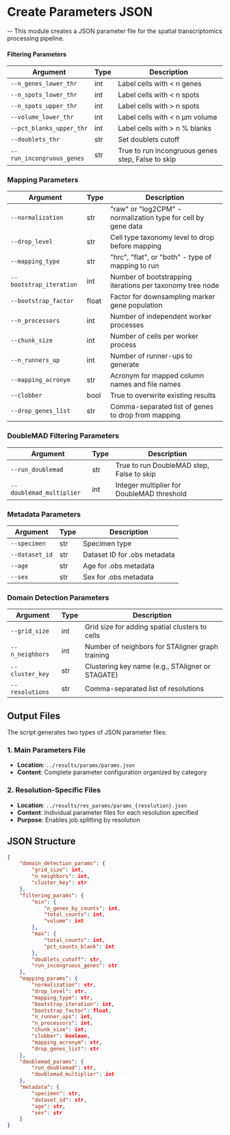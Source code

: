 # Create Parameters JSON
--
This module creates a JSON parameter file for the spatial transcriptomics processing pipeline. 

#### Filtering Parameters

| Argument | Type | Description |
|----------|------|-------------|
| `--n_genes_lower_thr` | int | Label cells with < n genes |
| `--n_spots_lower_thr` | int | Label cells with < n spots |
| `--n_spots_upper_thr` | int | Label cells with > n spots |
| `--volume_lower_thr` | int | Label cells with < n µm volume |
| `--pct_blanks_upper_thr` | int | Label cells with > n % blanks |
| `--doublets_thr` | str | Set doublets cutoff |
| `--run_incongruous_genes` | str | True to run incongruous genes step, False to skip |

### Mapping Parameters

| Argument | Type | Description |
|----------|------|-------------|
| `--normalization` | str | "raw" or "log2CPM" - normalization type for cell by gene data |
| `--drop_level` | str | Cell type taxonomy level to drop before mapping |
| `--mapping_type` | str | "hrc", "flat", or "both" - type of mapping to run |
| `--bootstrap_iteration` | int | Number of bootstrapping iterations per taxonomy tree node |
| `--bootstrap_factor` | float | Factor for downsampling marker gene population |
| `--n_processors` | int | Number of independent worker processes |
| `--chunk_size` | int | Number of cells per worker process |
| `--n_runners_up` | int | Number of runner-ups to generate |
| `--mapping_acronym` | str | Acronym for mapped column names and file names |
| `--clobber` | bool | True to overwrite existing results |
| `--drop_genes_list` | str | Comma-separated list of genes to drop from mapping |

### DoubleMAD Filtering Parameters

| Argument | Type | Description |
|----------|------|-------------|
| `--run_doublemad` | str | True to run DoubleMAD step, False to skip |
| `--doublemad_multiplier` | int | Integer multiplier for DoubleMAD threshold |

### Metadata Parameters

| Argument | Type | Description |
|----------|------|-------------|
| `--specimen` | str | Specimen type |
| `--dataset_id` | str | Dataset ID for .obs metadata |
| `--age` | str | Age for .obs metadata |
| `--sex` | str | Sex for .obs metadata |

### Domain Detection Parameters

| Argument | Type | Description |
|----------|------|-------------|
| `--grid_size` | int | Grid size for adding spatial clusters to cells |
| `--n_neighbors` | int | Number of neighbors for STAligner graph training |
| `--cluster_key` | str | Clustering key name (e.g., STAligner or STAGATE) |
| `--resolutions` | str | Comma-separated list of resolutions |

## Output Files

The script generates two types of JSON parameter files:

### 1. Main Parameters File
- **Location**: `../results/params/params.json`
- **Content**: Complete parameter configuration organized by category

### 2. Resolution-Specific Files
- **Location**: `../results/res_params/params_{resolution}.json`
- **Content**: Individual parameter files for each resolution specified
- **Purpose**: Enables job splitting by resolution

## JSON Structure

```json
{
    "domain_detection_params": {
        "grid_size": int,
        "n_neighbors": int,
        "cluster_key": str
    },
    "filtering_params": {
        "min": {
            "n_genes_by_counts": int,
            "total_counts": int,
            "volume": int
        },
        "max": {
            "total_counts": int,
            "pct_counts_blank": int
        },
        "doublets_cutoff": str,
        "run_incongruous_genes": str
    },
    "mapping_params": {
        "normalization": str,
        "drop_level": str,
        "mapping_type": str,
        "bootstrap_iteration": int,
        "bootstrap_factor": float,
        "n_runner_ups": int,
        "n_processors": int,
        "chunk_size": int,
        "clobber": boolean,
        "mapping_acronym": str,
        "drop_genes_list": str
    },
    "doublemad_params": {
        "run_doublemad": str,
        "doublemad_multiplier": int
    },
    "metadata": {
        "specimen": str,
        "dataset_id": str,
        "age": str,
        "sex": str
    }
}
```

